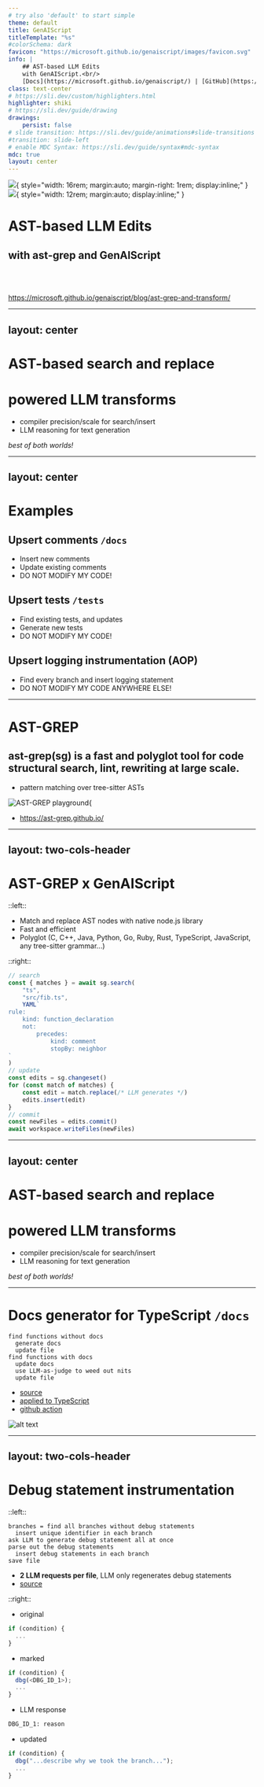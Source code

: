 ```yaml
---
# try also 'default' to start simple
theme: default
title: GenAIScript
titleTemplate: "%s"
#colorSchema: dark
favicon: "https://microsoft.github.io/genaiscript/images/favicon.svg"
info: |
    ## AST-based LLM Edits
    with GenAIScript.<br/>
    [Docs](https://microsoft.github.io/genaiscript/) | [GitHub](https://github.com/microsoft/genaiscript/)
class: text-center
# https://sli.dev/custom/highlighters.html
highlighter: shiki
# https://sli.dev/guide/drawing
drawings:
    persist: false
# slide transition: https://sli.dev/guide/animations#slide-transitions
#transition: slide-left
# enable MDC Syntax: https://sli.dev/guide/syntax#mdc-syntax
mdc: true
layout: center
---
```


![](https://ast-grep.github.io/logo.svg){ style="width: 16rem; margin:auto; margin-right: 1rem; display:inline;" }
![](https://microsoft.github.io/genaiscript/images/favicon.svg){ style="width: 12rem; margin:auto; display:inline;" }

# AST-based LLM Edits

## with ast-grep and GenAIScript

<br/>
<br/>

https://microsoft.github.io/genaiscript/blog/ast-grep-and-transform/

---
layout: center
---

# AST-based search and replace

# powered LLM transforms

- compiler precision/scale for search/insert
- LLM reasoning for text generation

_best of both worlds!_

---
layout: center
---

# Examples

## Upsert comments `/docs`

- Insert new comments
- Update existing comments
- DO NOT MODIFY MY CODE!

## Upsert tests `/tests`

- Find existing tests, and updates
- Generate new tests
- DO NOT MODIFY MY CODE!

## Upsert logging instrumentation (AOP)

- Find every branch and insert logging statement
- DO NOT MODIFY MY CODE ANYWHERE ELSE!

---

# AST-GREP

## ast-grep(sg) is a fast and polyglot tool for code structural search, lint, rewriting at large scale.

- pattern matching over tree-sitter ASTs

![AST-GREP playground](/ast-grep.png){

- https://ast-grep.github.io/

---
layout: two-cols-header
---

# AST-GREP x GenAIScript

::left::

- Match and replace AST nodes with native node.js library
- Fast and efficient
- Polyglot (C, C++, Java, Python, Go, Ruby, Rust, TypeScript, JavaScript, any tree-sitter grammar...)

::right::

```js
// search
const { matches } = await sg.search(
    "ts",
    "src/fib.ts",
    YAML`
rule:
    kind: function_declaration
    not:
        precedes: 
            kind: comment
            stopBy: neighbor
`
)
// update
const edits = sg.changeset()
for (const match of matches) {
    const edit = match.replace(/* LLM generates */)
    edits.insert(edit)
}
// commit
const newFiles = edits.commit()
await workspace.writeFiles(newFiles)
```

---
layout: center
---

# AST-based search and replace

# powered LLM transforms

- compiler precision/scale for search/insert
- LLM reasoning for text generation

_best of both worlds!_

---

# Docs generator for TypeScript `/docs`

```
find functions without docs
  generate docs
  update file
find functions with docs
  update docs
  use LLM-as-judge to weed out nits
  update file
```

- [source](https://github.com/microsoft/genaiscript/blob/main/genaisrc/docs.genai.mts)
- [applied to TypeScript ](https://github.com/pelikhan/TypeScript/commit/0c90af56cd533a545257f332b883597e2c07f1b8)
- [github action](https://github.com/microsoft/genaiscript/blob/dev/.github/workflows/genai-docs.yml)

![alt text](/docs-diff.png)

---
layout: two-cols-header
---

# Debug statement instrumentation

::left::

```
branches = find all branches without debug statements
  insert unique identifier in each branch
ask LLM to generate debug statement all at once
parse out the debug statements
  insert debug statements in each branch
save file
```

- **2 LLM requests per file**, LLM only regenerates debug statements
- [source](https://github.com/microsoft/genaiscript/blob/main/genaisrc/debugify.genai.mts)

::right::

- original

```js
if (condition) {
  ...
}
```

- marked

```js
if (condition) {
  dbg(<DBG_ID_1>);
  ...
}
```

- LLM response

```txt
DBG_ID_1: reason
```

- updated

```js
if (condition) {
  dbg("...describe why we took the branch...");
  ...
}
```
